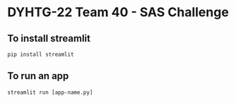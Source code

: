 # DYHTG-22 Team 40 - SAS Challenge

## To install streamlit 

```
pip install streamlit
```

## To run an app

```
streamlit run [app-name.py]
```